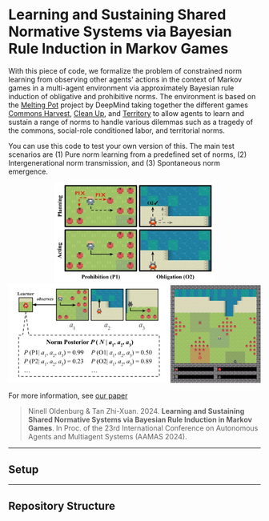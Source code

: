 # Learning and Sustaining Shared Normative Systems via Bayesian Rule Induction in Markov Games

With this piece of code, we formalize the problem of constrained norm learning from observing other agents' actions in the context of Markov games in a multi-agent environment via approximately Bayesian rule induction of obligative and prohibitive norms. The environment is based on the [Melting Pot](https://github.com/deepmind/meltingpot) project by DeepMind taking together the different games [Commons Harvest](https://github.com/google-deepmind/meltingpot/blob/main/meltingpot/configs/substrates/commons_harvest__closed.py), [Clean Up](https://github.com/google-deepmind/meltingpot/blob/main/meltingpot/configs/substrates/clean_up.py), and [Territory](https://github.com/google-deepmind/meltingpot/blob/main/meltingpot/configs/substrates/territory.py) to allow agents to learn and sustain a range of norms to handle various dilemmas such as a tragedy of the commons, social-role conditioned labor, and territorial norms.

You can use this code to test your own version of this. The main test scenarios are (1) Pure norm learning from a predefined set of norms, (2) Intergenerational norm transmission, and (3) Spontaneous norm emergence.

<p align="center">
<img src="assets/norm-compliant-planning.jpg" width="320" />
<img src="assets/norm-learning.jpg" width="320" />
<img src="assets/example.gif" width="180" />
</p>

For more information, see [our paper](https://arxiv.org/abs/2402.13399)

> Ninell Oldenburg & Tan Zhi-Xuan. 2024. **Learning and Sustaining Shared Normative Systems via Bayesian Rule Induction in Markov Games**. In Proc. of the 23rd International Conference on Autonomous Agents and Multiagent Systems (AAMAS 2024).

---
## Setup

---
## Repository Structure
